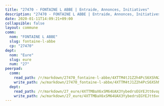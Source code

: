 ```yaml
---
title: "27470 - FONTAINE L ABBE | Entraide, Annonces, Initiatives"
description: "27470 - FONTAINE L ABBE | Entraide, Annonces, Initiatives"
date: 2020-01-11T14:09:21+09:00
collapsible: false
layout: commune
comm:
  nom: "FONTAINE L ABBE"
  slug: fontaine-l-abbe
  cp: "27470"
dept:
  nom: "Eure"
  slug: eure
  num: "27"
peerpad:
  comm:
    read_path: /r/markdown/27470_fontaine-l-abbe/4XTTM4tJ1Z2h4PcS6XShNZfgkBjRMnx4i3zkDQWhqwmquTKVP
    write_path: /w/markdown/27470_fontaine-l-abbe/4XTTM4tJ1Z2h4PcS6XShNZfgkBjRMnx4i3zkDQWhqwmquTKVP-K3TgUwn9yJsYqvScpvBnLcDLrnGSs5dk6MBi3eZtaHNHjDnBJbPCgQpWujGDJbGJhbP1oAXQvs3FG57s8bp5pNBnXoPip3CRArSivc6wAEWn4juuqid4eQVJrbGzi52GQAQFEKCy
  dept:
    read_path: /r/markdown/27_eure/4XTTMBaX6xSM64UAX3YybedrsEGYEJtt6vopdQsPEFtGijgwg
    write_path: /w/markdown/27_eure/4XTTMBaX6xSM64UAX3YybedrsEGYEJtt6vopdQsPEFtGijgwg-K3TgUmjy61Gu7ZFzjoVmiacXP2Rc4pq6sxVCYUX3mFQZWQw9yCKsEoAMagtuW4jJTYhK96DsWW4cPmZLagvQNZ34BscGcu4btrtJibt18c1mpqofaWe6Q3RartDiuMTjY7NrsH4r
---
```


